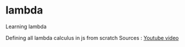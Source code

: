 # lambda
Learning lambda

Defining all lambda calculus in js from scratch
Sources : [Youtube video](https://www.youtube.com/watch?v=3VQ382QG-y4)
